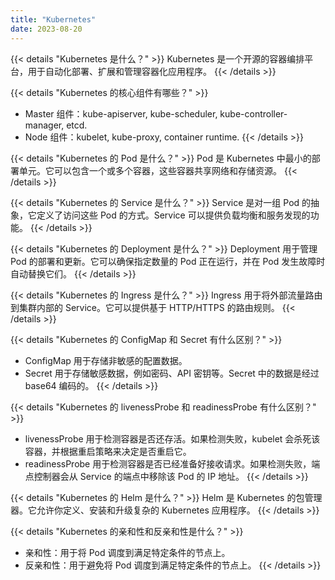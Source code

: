 ```yaml
---
title: "Kubernetes"
date: 2023-08-20
---
```


{{< details "Kubernetes 是什么？" >}}
Kubernetes 是一个开源的容器编排平台，用于自动化部署、扩展和管理容器化应用程序。
{{< /details >}}

{{< details "Kubernetes 的核心组件有哪些？" >}}
- Master 组件：kube-apiserver, kube-scheduler, kube-controller-manager, etcd.
- Node 组件：kubelet, kube-proxy, container runtime.
{{< /details >}}

{{< details "Kubernetes 的 Pod 是什么？" >}}
Pod 是 Kubernetes 中最小的部署单元。它可以包含一个或多个容器，这些容器共享网络和存储资源。
{{< /details >}}

{{< details "Kubernetes 的 Service 是什么？" >}}
Service 是对一组 Pod 的抽象，它定义了访问这些 Pod 的方式。Service 可以提供负载均衡和服务发现的功能。
{{< /details >}}

{{< details "Kubernetes 的 Deployment 是什么？" >}}
Deployment 用于管理 Pod 的部署和更新。它可以确保指定数量的 Pod 正在运行，并在 Pod 发生故障时自动替换它们。
{{< /details >}}

{{< details "Kubernetes 的 Ingress 是什么？" >}}
Ingress 用于将外部流量路由到集群内部的 Service。它可以提供基于 HTTP/HTTPS 的路由规则。
{{< /details >}}

{{< details "Kubernetes 的 ConfigMap 和 Secret 有什么区别？" >}}
- ConfigMap 用于存储非敏感的配置数据。
- Secret 用于存储敏感数据，例如密码、API 密钥等。Secret 中的数据是经过 base64 编码的。
{{< /details >}}

{{< details "Kubernetes 的 livenessProbe 和 readinessProbe 有什么区别？" >}}
- livenessProbe 用于检测容器是否还存活。如果检测失败，kubelet 会杀死该容器，并根据重启策略来决定是否重启它。
- readinessProbe 用于检测容器是否已经准备好接收请求。如果检测失败，端点控制器会从 Service 的端点中移除该 Pod 的 IP 地址。
{{< /details >}}

{{< details "Kubernetes 的 Helm 是什么？" >}}
Helm 是 Kubernetes 的包管理器。它允许你定义、安装和升级复杂的 Kubernetes 应用程序。
{{< /details >}}

{{< details "Kubernetes 的亲和性和反亲和性是什么？" >}}
- 亲和性：用于将 Pod 调度到满足特定条件的节点上。
- 反亲和性：用于避免将 Pod 调度到满足特定条件的节点上。
{{< /details >}} 
